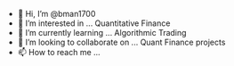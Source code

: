 - 👋 Hi, I’m @bman1700
- 👀 I’m interested in ... Quantitative Finance
- 🌱 I’m currently learning ... Algorithmic Trading
- 💞️ I’m looking to collaborate on ... Quant Finance projects
- 📫 How to reach me ...

<!---
bman1700/bman1700 is a ✨ special ✨ repository because its `README.md` (this file) appears on your GitHub profile.
You can click the Preview link to take a look at your changes.
--->
